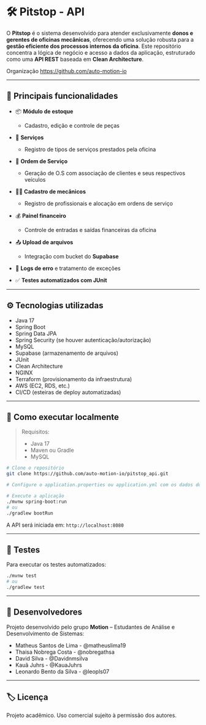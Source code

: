 # 🛠️ Pitstop - API

O **Pitstop** é o sistema  desenvolvido para atender exclusivamente **donos e gerentes de oficinas mecânicas**, oferecendo uma solução robusta para a **gestão eficiente dos processos internos da oficina**. Este repositório concentra a lógica de negócio e acesso a dados da aplicação, estruturado como uma **API REST** baseada em **Clean Architecture**.

Organização https://github.com/auto-motion-io

---

## 🎯 Principais funcionalidades

- 📦 **Módulo de estoque**

  - Cadastro, edição e controle de peças

- 🔧 **Serviços**

  - Registro de tipos de serviços prestados pela oficina

- 🧾 **Ordem de Serviço**

  - Geração de O.S com associação de clientes e seus respectivos veículos

- 👨‍🔧 **Cadastro de mecânicos**

  - Registro de profissionais e alocação em ordens de serviço

- 💰 **Painel financeiro**

  - Controle de entradas e saídas financeiras da oficina

- 📤 **Upload de arquivos**

  - Integração com bucket do **Supabase**

- 🐛 **Logs de erro** e tratamento de exceções

- ✅ **Testes automatizados com JUnit**

---

## ⚙️ Tecnologias utilizadas

- Java 17
- Spring Boot
- Spring Data JPA
- Spring Security (se houver autenticação/autorização)
- MySQL
- Supabase (armazenamento de arquivos)
- JUnit
- Clean Architecture
- NGINX
- Terraform (provisionamento da infraestrutura)
- AWS (EC2, RDS, etc.)
- CI/CD (esteiras de deploy automatizadas)

---

## 🚀 Como executar localmente

> Requisitos:
>
> - Java 17
> - Maven ou Gradle
> - MySQL

```bash
# Clone o repositório
git clone https://github.com/auto-motion-io/pitstop_api.git

# Configure o application.properties ou application.yml com os dados do banco

# Execute a aplicação
./mvnw spring-boot:run
# ou
./gradlew bootRun
```

A API será iniciada em: `http://localhost:8080`

---

## 🧪 Testes

Para executar os testes automatizados:

```bash
./mvnw test
# ou
./gradlew test
```

---

## 👥 Desenvolvedores

Projeto desenvolvido pelo grupo **Motion** – Estudantes de Análise e Desenvolvimento de Sistemas:

- Matheus Santos de Lima - @matheuslima19
- Thaisa Nobrega Costa - @nobregathsa
- David Silva - @Davidnmsilva
- Kauã Juhrs - @KauaJuhrs
- Leonardo Bento da Silva - @leopls07

 ---

## 🏷️ Licença

Projeto acadêmico. Uso comercial sujeito à permissão dos autores.

